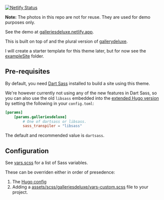[![Netlify Status](https://api.netlify.com/api/v1/badges/8c2503b5-5e63-445a-b6ef-113585350aa7/deploy-status)](https://app.netlify.com/sites/galleriesdeluxe/deploys)

**Note:** The photos in this repo are not for reuse. They are used for demo purposes only.

See the demo at [galleriesdeluxe.netlify.app](https://galleriesdeluxe.netlify.app/).

This is built on top of and the plural version of [gallerydeluxe](https://github.com/bep/gallerydeluxe).

I will create a starter template for this theme later, but for now see the [exampleSite](./exampleSite) folder.

## Pre-requisites

By default, you need [Dart Sass](https://gohugo.io/hugo-pipes/transpile-sass-to-css/#installation-overview) installed to build a site using this theme.

We're however currently not using any of the new features in Dart Sass, so you can also use the old `libsass` embedded into the [extended Hugo version](https://gohugo.io/troubleshooting/faq/#i-get--this-feature-is-not-available-in-your-current-hugo-version) by setting the following in your `config.toml`:

```toml
[params]
    [params.galleriesdeluxe]
        # One of dartsass or libsass.
        sass_transpiler = "libsass"
```

The default and recommended value is `dartsass`.

## Configuration

See [vars.scss](https://github.com/bep/galleriesdeluxe/blob/main/assets/scss/galleriesdeluxe/vars.scss) for a list of Sass variables.

These can be overriden either in order of presedence:

1. The [Hugo config](https://github.com/bep/galleriesdeluxe/blob/9e3c68776ba534601c33bb644a4ba348f519e002/exampleSite/hugo.toml#L18)
2. Adding a [assets/scss/galleriesdeluxe/vars-custom.scss](https://github.com/bep/galleriesdeluxe/blob/main/exampleSite/assets/scss/galleriesdeluxe/vars-custom.scss) file to your project.
